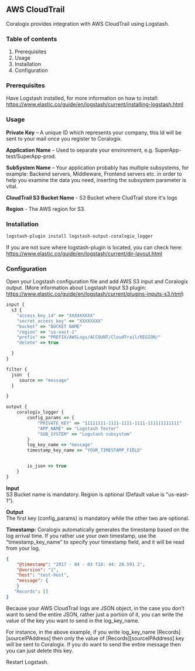 ## AWS CloudTrail


Coralogix provides integration with AWS CloudTrail using Logstash.

### Table of contents

1. Prerequisites
2. Usage
3. Installation
4. Configuration

### Prerequisites
Have Logstash installed, for more information on how to install: https://www.elastic.co/guide/en/logstash/current/installing-logstash.html

### Usage

**Private Key** – A unique ID which represents your company, this Id will be sent to your mail once you register to Coralogix.

**Application Name** – Used to separate your environment, e.g. SuperApp-test/SuperApp-prod.

**SubSystem Name** – Your application probably has multiple subsystems, for example: Backend servers, Middleware, Frontend servers etc. in order to help you examine the data you need, inserting the subsystem parameter is vital.

**CloudTrail S3 Bucket Name** - S3 Bucket where CludTrail store it's logs

**Region** - The AWS region for S3. 

### Installation

```bash
logstash-plugin install logstash-output-coralogix_logger
```

If you are not sure where logstash-plugin is located, you can check here:  
https://www.elastic.co/guide/en/logstash/current/dir-layout.html

### Configuration

Open your Logstash configuration file and add AWS S3 input and Coralogix output. (More information about Logstash Input S3 plugin: https://www.elastic.co/guide/en/logstash/current/plugins-inputs-s3.html)

```javascript
input {
  s3 {
    "access_key_id" => "XXXXXXXXX"
    "secret_access_key" => "XXXXXXXX"
    "bucket" => "BUCKET NAME"
    "region" => "us-east-1"
    "prefix" => "PREFIX/AWSLogs/ACCOUNT/CloudTrail/REGION/"
    "delete" => true

  }
}

filter {
  json  {
     source => "message"
  }

}

output {
    coralogix_logger { 
        config_params => {
            "PRIVATE_KEY" => "11111111-1111-1111-1111-111111111111"
            "APP_NAME" => "Logstash Tester"
            "SUB_SYSTEM" => "Logstash subsystem"
        } 
        log_key_name => "message"
        timestamp_key_name => "YOUR_TIMESTAMP_FIELD"


        is_json => true
    }
}  
```
**Input**  
S3 Bucket name is mandatory. Region is optional (Default value is "us-east-1").  

**Output**  
The first key (config_params) is mandatory while the other two are optional. 

**Timestamp:**  Coralogix automatically generates the timestamp based on the log arrival time.  If you rather use your own timestamp, use the “timestamp_key_name” to specify your timestamp field, and it will be read from your log. 

```json
{
    "@timestamp": "2017 - 04 - 03 T18: 44: 28.591 Z",
    "@version": "1",
    "host": "test-host",
    "message": {
    }
   "Records": []
}
```
Because your AWS CloudTrail logs are JSON object, in the case you don’t want to send the entire JSON, rather just a portion of it, you can write the value of the key you want to send in the log_key_name.

For instance, in the above example, if you write log_key_name [Records][sourceIPAddress] then only the value of [Records][sourceIPAddress] key will be sent to Coralogix. If you do want to send the entire message then you can just delete this key.

Restart Logstash.
